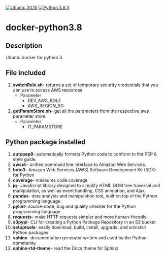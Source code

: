 [![Ubuntu 20.10](https://img.shields.io/badge/ubuntu-20.10-orange.svg)](https://github.com/tianon/docker-brew-ubuntu-core/blob/451851eab04432157249eb444d5a42714e2a7112/groovy/Dockerfile) [![Python 3.8.3](https://img.shields.io/badge/python-3.8.3-blue.svg)](https://www.python.org/downloads/release/python-383/)

# docker-python3.8

## Description
Ubuntu docker for python 3.

## File included
1. **switchRole.sh**- returns a set of temporary security credentials that you can use to access AWS resources
    - Parameter
		- DEV_AWS_ROLE 
		- AWS_REGION_SG
2. **getParamStore.sh**- get all the parameters from the respective aws parameter store
    - Parameter
		- IT_PARAMSTORE

## Python package installed
1.  **autopep8**- automatically formats Python code to conform to the PEP 8 style guide.
2.  **awscli**- unified command line interface to Amazon Web Services.
3.  **boto3**- Amazon Web Services (AWS) Software Development Kit (SDK) for Python
4.  **coverage**- measures code coverage
5.   **jq**- JavaScript library designed to simplify HTML DOM tree traversal and manipulation, as well as event handling, CSS animation, and Ajax.
6.   **pandas**- data analysis and manipulation tool, built on top of the Python programming language.
7.   **pylint**- source-code, bug and quality checker for the Python programming language
8.   **requests**- make HTTP requests simpler and more human-friendly. 
9.   **s3pypi**- CLI for creating a Python Package Repository in an S3 bucket
10. **setuptools**- easily download, build, install, upgrade, and uninstall Python packages
11. **sphinx**- documentation generator written and used by the Python community.
12. **sphinx-rtd-theme**- read the Docs theme for Sphinx
